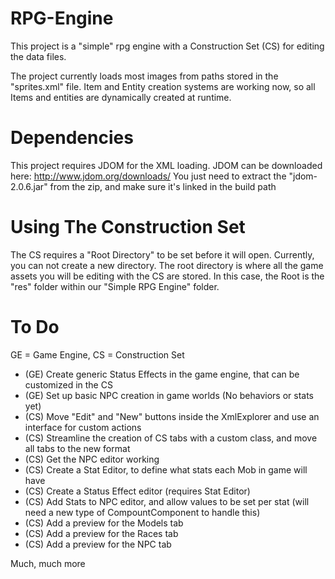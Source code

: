 # RPG-Engine
This project is a "simple" rpg engine with a Construction Set (CS) for editing the data files.

The project currently loads most images from paths stored in the "sprites.xml" file. 
Item and Entity creation systems are working now, so all Items and entities are dynamically created at runtime.

# Dependencies
This project requires JDOM for the XML loading.
JDOM can be downloaded here: http://www.jdom.org/downloads/
You just need to extract the "jdom-2.0.6.jar" from the zip, and make sure it's linked in the build path

# Using The Construction Set
The CS requires a "Root Directory" to be set before it will open. Currently, you can not create a new directory. 
The root directory is where all the game assets you will be editing with the CS are stored. In this case, the Root 
is the "res" folder within our "Simple RPG Engine" folder.

# To Do
GE = Game Engine, 
CS = Construction Set
- (GE) Create generic Status Effects in the game engine, that can be customized in the CS
- (GE) Set up basic NPC creation in game worlds (No behaviors or stats yet)
- (CS) Move "Edit" and "New" buttons inside the XmlExplorer and use an interface for custom actions
- (CS) Streamline the creation of CS tabs with a custom class, and move all tabs to the new format
- (CS) Get the NPC editor working
- (CS) Create a Stat Editor, to define what stats each Mob in game will have
- (CS) Create a Status Effect editor (requires Stat Editor)
- (CS) Add Stats to NPC editor, and allow values to be set per stat (will need a new type of CompountComponent to handle this)
- (CS) Add a preview for the Models tab
- (CS) Add a preview for the Races tab
- (CS) Add a preview for the NPC tab

Much, much more
